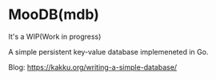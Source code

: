 # MooDB(mdb)

It's a WIP(Work in progress)

A simple persistent key-value database implemeneted in Go.

Blog: https://kakku.org/writing-a-simple-database/
